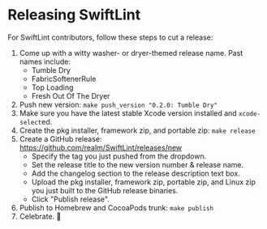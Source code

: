 # Releasing SwiftLint

For SwiftLint contributors, follow these steps to cut a release:

1. Come up with a witty washer- or dryer-themed release name. Past names include:
    * Tumble Dry
    * FabricSoftenerRule
    * Top Loading
    * Fresh Out Of The Dryer
2. Push new version: `make push_version "0.2.0: Tumble Dry"`
3. Make sure you have the latest stable Xcode version installed and
  `xcode-select`ed.
4. Create the pkg installer, framework zip, and portable zip: `make release`
5. Create a GitHub release: https://github.com/realm/SwiftLint/releases/new
    * Specify the tag you just pushed from the dropdown.
    * Set the release title to the new version number & release name.
    * Add the changelog section to the release description text box.
    * Upload the pkg installer, framework zip, portable zip, and Linux zip you just built
      to the GitHub release binaries.
    * Click "Publish release".
6. Publish to Homebrew and CocoaPods trunk: `make publish`
7. Celebrate. :tada:
